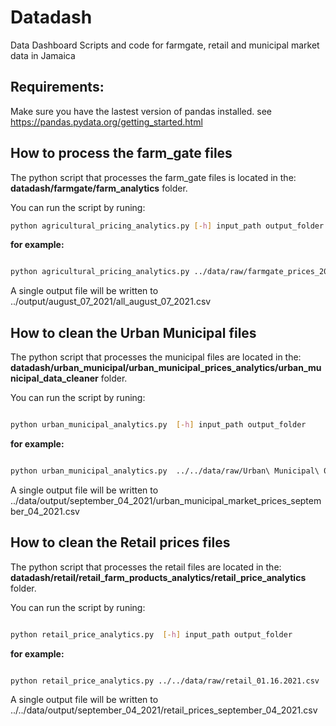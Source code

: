 # Datadash
Data Dashboard Scripts and code for farmgate, retail and municipal market data in Jamaica

## Requirements: 

Make sure you have the lastest version of pandas installed. see https://pandas.pydata.org/getting_started.html

## How to process the farm_gate files

The python script that processes the farm_gate files is located in the: **datadash/farmgate/farm_analytics** folder.

You can run the script by runing: 
```bash
python agricultural_pricing_analytics.py [-h] input_path output_folder
```

**for example:**

```bash

python agricultural_pricing_analytics.py ../data/raw/farmgate_prices_2020_2021/csv/Farmgate\ 08.07.2021.csv ../output

```
A single output file will be written to ../output/august_07_2021/all_august_07_2021.csv


## How to clean the Urban Municipal  files

The python script that processes the municipal files are located in the: **datadash/urban_municipal/urban_municipal_prices_analytics/urban_municipal_data_cleaner** folder.

You can run the script by runing: 
```bash

python urban_municipal_analytics.py  [-h] input_path output_folder
```

**for example:**

```bash

python urban_municipal_analytics.py  ../../data/raw/Urban\ Municipal\ 09.04.2021.csv ../../data/output

```
A single output file will be written to ../data/output/september_04_2021/urban_municipal_market_prices_september_04_2021.csv



## How to clean the Retail prices files

The python script that processes the retail files are located in the: **datadash/retail/retail_farm_products_analytics/retail_price_analytics** folder.

You can run the script by runing: 
```bash

python retail_price_analytics.py  [-h] input_path output_folder
```

**for example:**

```bash

python retail_price_analytics.py ../../data/raw/retail_01.16.2021.csv  ../../data/output

```
A single output file will be written to  ../../data/output/september_04_2021/retail_prices_september_04_2021.csv

